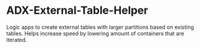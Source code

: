 # ADX-External-Table-Helper
Logic apps to create external tables with larger partitions based on existing tables. Helps increase speed by lowering amount of containers that are iterated. 
